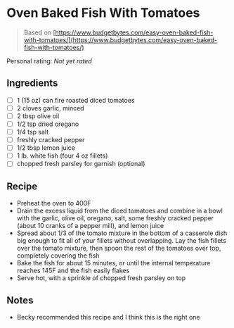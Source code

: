 <!-- Needs Manual Review -->

<!-- Do not modify sections with "AUTO-*". They are updated by make.py -->

# Oven Baked Fish With Tomatoes

> Based on [https://www.budgetbytes.com/easy-oven-baked-fish-with-tomatoes/](https://www.budgetbytes.com/easy-oven-baked-fish-with-tomatoes/)

<!-- rating=0; (User can specify rating on scale of 1-5) -->
<!-- AUTO-UserRating -->
Personal rating: *Not yet rated*
<!-- /AUTO-UserRating -->

<!-- name_image=None; (User can specify image name) -->
<!-- AUTO-Image -->
<!-- TODO: Capture image -->
<!-- /AUTO-Image -->

## Ingredients

* [ ] 1 (15 oz) can fire roasted diced tomatoes
* [ ] 2 cloves garlic, minced
* [ ] 2 tbsp olive oil
* [ ] 1/2 tsp dried oregano
* [ ] 1/4 tsp salt
* [ ] freshly cracked pepper
* [ ] 1/2 tbsp lemon juice
* [ ] 1 lb. white fish (four 4 oz fillets)
* [ ] chopped fresh parsley for garnish (optional)

## Recipe

* Preheat the oven to 400F
* Drain the excess liquid from the diced tomatoes and combine in a bowl with the garlic, olive oil, oregano, salt, some freshly cracked pepper (about 10 cranks of a pepper mill), and lemon juice
* Spread about 1/3 of the tomato mixture in the bottom of a casserole dish big enough to fit all of your fillets without overlapping. Lay the fish fillets over the tomato mixture, then spoon the rest of the tomatoes over top, completely covering the fish
* Bake the fish for about 15 minutes, or until the internal temperature reaches 145F and the fish easily flakes
* Serve hot, with a sprinkle of chopped fresh parsley on top

## Notes

* Becky recommended this recipe and I think this is the right one
